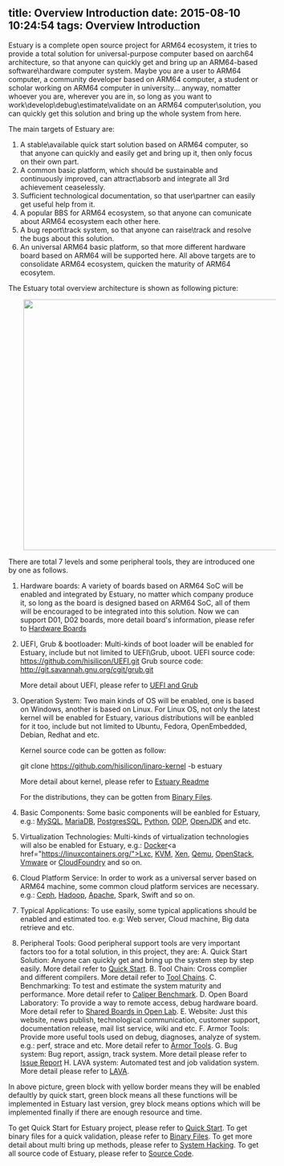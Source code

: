 title: Overview Introduction
date: 2015-08-10 10:24:54
tags: Overview Introduction
---
Estuary is a complete open source project for ARM64 ecosystem, it tries to provide a total solution for universal-purpose computer based on aarch64 architecture, so that anyone can quickly get and bring up an ARM64-based software\hardware computer system. Maybe you are a user to ARM64 computer, a community developer based on ARM64 computer, a student or scholar working on ARM64 computer in university... anyway, nomatter whoever you are, wherever you are in, so long as you want to work\develop\debug\estimate\validate on an ARM64 computer\solution, you can quickly get this solution and bring up the whole system from here. 

The main targets of Estuary are:
1. A stable\available quick start solution based on ARM64 computer, so that anyone can quickly and easily get and bring up it, then only focus on their own part.
2. A common basic platform, which should be sustainable and continuously improved, can attract\absorb and integrate all 3rd achievement ceaselessly.
3. Sufficient technological documentation, so that user\partner can easily get useful help from it.
4. A popular BBS for ARM64 ecosystem, so that anyone can comunicate about ARM64 ecosystem each other here.
5. A bug report\track system, so that anyone can raise\track and resolve the bugs about this solution.
6. An universal ARM64 basic platform, so that more different hardware board based on ARM64 will be supported here.
All above targets are to consolidate ARM64 ecosystem, quicken the maturity of ARM64 ecosytem.

The Estuary total overview architecture is shown as following picture:

<img src="http://7xjz0v.com1.z0.glb.clouddn.com/EstuaryArch.png" style="width:700px;height:500px;margin-left:30px"/>

There are total 7 levels and some peripheral tools, they are introduced one by one as follows.
1. Hardware boards:
	A variety of boards based on ARM64 SoC will be enabled and integrated by Estuary, no matter which company produce it, so long as the board is designed based on ARM64 SoC, all of them will be encouraged to be integrated into this solution.
	Now we can support D01, D02 boards, more detail board's information, please refer to <a href="/tags/Hardware-Boards/">Hardware Boards</a>

2. UEFI, Grub & bootloader:
	Multi-kinds of boot loader will be enabled for Estuary, include but not limited to UEFI\Grub, uboot.
	UEFI source code: https://github.com/hisilicon/UEFI.git
	Grub source code: http://git.savannah.gnu.org/cgit/grub.git
	
	More detail about UEFI, please refer to <a href="/tags/UEFI-and-Grub/">UEFI and Grub</a>

3. Operation System:
	Two main kinds of OS will be enabled, one is based on Windows, another is based on Linux.
	For Linux OS, not only the latest kernel will be enabled for Estuary, various distributions will be eanbled for it too, include but not limited to Ubuntu, Fedora, OpenEmbedded, Debian, Redhat and etc.
	
	Kernel source code can be gotten as follow:

    git clone https://github.com/hisilicon/linaro-kernel -b estuary

	More detail about kernel, please refer to <a href="https://github.com/hisilicon/estuary/blob/master/README">Estuary Readme</a>

    For the distributions, they can be gotten from <a href="/tags/Binary-Files/">Binary Files</a>.

4. Basic Components:
	Some basic components will be eanbled for Estuary, e.g.: <a href="https://www.mysql.com/">MySQL</a>, <a href="https://mariadb.org/">MariaDB</a>, <a href="http://www.postgresql.org/">PostgresSQL</a>, <a href="https://www.python.org/">Python</a>, <a href="http://www.opendataplane.org/">ODP</a>, <a href="http://openjdk.java.net/">OpenJDK</a> and etc.

5. Virtualization Technologies:
	Multi-kinds of virtualization technologies will also be enabled for Estuary, e.g.: <a href="https://www.docker.com/">Docker</a>\<a href="https://linuxcontainers.org/">Lxc</a>, <a href="http://www.linux-kvm.org/page/Main_Page">KVM</a>, <a href="http://www.xenproject.org/">Xen</a>, <a href="http://wiki.qemu.org/Main_Page">Qemu</a>, <a href="https://www.openstack.org/">OpenStack</a>, <a href="http://www.vmware.com">Vmware</a> or <a href="https://www.cloudfoundry.org/">CloudFoundry</a> and so on.

6. Cloud Platform Service:
	In order to work as a universal server based on ARM64 machine, some common cloud platform services are necessary. e.g.: <a href="http://ceph.com/">Ceph</a>, <a href="https://hadoop.apache.org/">Hadoop</a>, <a href="http://httpd.apache.org/">Apache</a>, Spark, Swift and so on.

7. Typical Applications:
	To use easily, some typical applications should be enabled and estimated too. e.g: Web server, Cloud machine, Big data retrieve and etc.

8. Peripheral Tools:
	Good peripheral support tools are very important factors too for a total solution, in this project, they are:
	A. Quick Start Solution: Anyone can quickly get and bring up the system step by step easily. More detail refer to <a href="/tags/Quick-Start/">Quick Start</a>.
	B. Tool Chain: Cross complier and different compilers. More detail refer to <a href="http://releases.linaro.org/14.09/components/toolchain/">Tool Chains</a>.
	C. Benchmarking: To test and estimate the system maturity and performance. More detail refer to <a href="/tags/Caliper-for-Benchmarking/">Caliper Benchmark</a>.
	D. Open Board Laboratory: To provide a way to remote access, debug hardware board. More detail refer to <a href="/tags/Shared-Boards-in-Open-Lab/">Shared Boards in Open Lab</a>.
	E. Website: Just this website, news publish, technological communication, customer support, documentation release, mail list service, wiki and etc.
	F. Armor Tools: Provide more useful tools used on debug, diagnoses, analyze of system. e.g.: perf, strace and etc. More detail refer to <a href="/tags/Armor-Tools/">Armor Tools</a>.
	G. Bug system: Bug report, assign, track system. More detail please refer to <a href="https://github.com/hisilicon/hisilicon.github.io/issues/">Issue Report</a>
    H. LAVA system: Automated test and job validation system. More detail please refer to <a href="http://htsat.vicp.cc:800/">LAVA</a>.

In above picture, green block with yellow border means they will be enabled defaultly by quick start, green block means all these functions will be implemented in Estuary last version, grey block means options which will be implemented finally if there are enough resource and time.

To get Quick Start for Estuary project, please refer to <a href="/tags/Quick-Start/">Quick Start</a>.
To get binary files for a quick validation, please refer to <a href="/tags/Binary-Files/">Binary Files</a>.
To get more detail about multi bring up methods, please refer to <a href="/tags/System-Hacking/">System Hacking</a>.
To get all source code of Estuary, please refer to <a href="https://github.com/hisilicon/estuary/">Source Code</a>.
